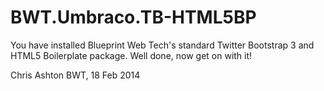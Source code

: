 BWT.Umbraco.TB-HTML5BP======================You have installed Blueprint Web Tech's standard Twitter Bootstrap 3 and HTML5 Boilerplate package. Well done, now get on with it!Chris AshtonBWT, 18 Feb 2014